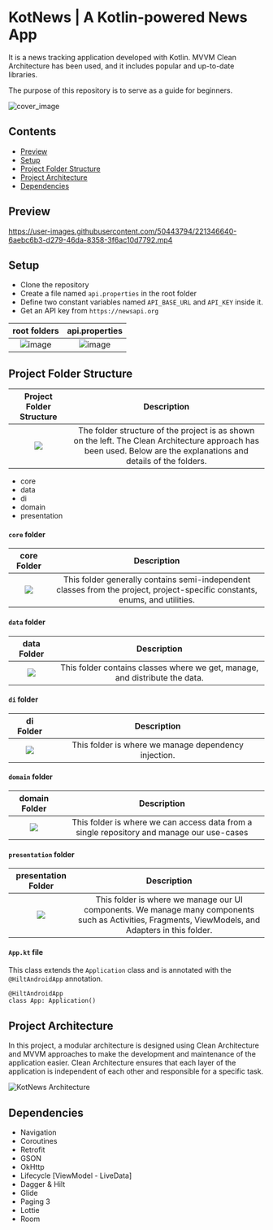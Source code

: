 
# KotNews | A Kotlin-powered News App

It is a news tracking application developed with Kotlin. MVVM Clean Architecture has been used, and it includes popular and up-to-date libraries.

The purpose of this repository is to serve as a guide for beginners.

![cover_image](https://user-images.githubusercontent.com/50443794/221132843-afb1e82f-c7e1-4fdb-a695-bcec2d10d26b.png)



## Contents

* [Preview](https://github.com/kerimbr/KotNews/edit/main/README.md#preview)
* [Setup](https://github.com/kerimbr/KotNews/edit/main/README.md#setup)
* [Project Folder Structure](https://github.com/kerimbr/KotNews/edit/main/READMEmd#project-folder-structure)
* [Project Architecture](https://github.com/kerimbr/KotNews/edit/main/README.md#project-architecture)
* [Dependencies](https://github.com/kerimbr/KotNews/edit/main/README.md#dependencies)


## Preview

https://user-images.githubusercontent.com/50443794/221346640-6aebc6b3-d279-46da-8358-3f6ac10d7792.mp4




## Setup

* Clone the repository
* Create a file named ```api.properties``` in the root folder
* Define two constant variables named ```API_BASE_URL``` and ```API_KEY``` inside it.
* Get an API key from ```https://newsapi.org```

root folders | api.properties 
:-------------------------------------:|:-------------------------------------:
![image](https://user-images.githubusercontent.com/50443794/221001960-c3f468ab-bf9b-4746-be5e-afc53d3803f2.png) | ![image](https://user-images.githubusercontent.com/50443794/221002956-c2f09b7d-2ad9-48b4-8aca-9f0ecc4b6f2e.png)
 
## Project Folder Structure

Project Folder Structure | Description
:-------------------------------------:|:-------------------------------------:
![](https://user-images.githubusercontent.com/50443794/221004505-0f6c3e97-8b9e-4c2d-990d-b78ccd65a1ab.png) | The folder structure of the project is as shown on the left. The Clean Architecture approach has been used. Below are the explanations and details of the folders.

* core
* data
* di
* domain
* presentation


#### ```core``` folder

core Folder | Description
:-------------------------------------:|:-------------------------------------:
![](https://user-images.githubusercontent.com/50443794/221006278-e8619d3e-beaf-4e78-bb8e-561d2ff882d1.png) | This folder generally contains semi-independent classes from the project, project-specific constants, enums, and utilities.


#### ```data``` folder

data Folder | Description
:-------------------------------------:|:-------------------------------------:
![](https://user-images.githubusercontent.com/50443794/221006548-8a27a7fb-57c3-4a4e-985e-4ac7f74d2fbc.png) | This folder contains classes where we get, manage, and distribute the data.


#### ```di``` folder

di Folder | Description
:-------------------------------------:|:-------------------------------------:
![](https://user-images.githubusercontent.com/50443794/221006851-644f0a54-38d3-46ff-a58d-ab2012d48185.png) | This folder is where we manage dependency injection.

#### ```domain``` folder

domain Folder | Description
:-------------------------------------:|:-------------------------------------:
![](https://user-images.githubusercontent.com/50443794/221007784-ddd7bf1c-fb15-407f-bba2-25162d077097.png) | This folder is where we can access data from a single repository and manage our use-cases

#### ```presentation``` folder

presentation Folder | Description
:-------------------------------------:|:-------------------------------------:
![](https://user-images.githubusercontent.com/50443794/221008246-c5117d93-7fa3-40da-a88c-c55070f6d66e.png) | This folder is where we manage our UI components. We manage many components such as Activities, Fragments, ViewModels, and Adapters in this folder.

#### ```App.kt``` file

This class extends the ```Application``` class and is annotated with the ```@HiltAndroidApp``` annotation.

```
@HiltAndroidApp
class App: Application()
```


## Project Architecture 

In this project, a modular architecture is designed using Clean Architecture and MVVM approaches to make the development and maintenance of the application easier. Clean Architecture ensures that each layer of the application is independent of each other and responsible for a specific task.


![KotNews Architecture](https://user-images.githubusercontent.com/50443794/221345332-1ea66c9d-8ece-4c7b-8475-82d4f24f434a.jpg)



## Dependencies

* Navigation
* Coroutines
* Retrofit
* GSON
* OkHttp
* Lifecycle [ViewModel - LiveData]
* Dagger & Hilt
* Glide
* Paging 3
* Lottie
* Room

